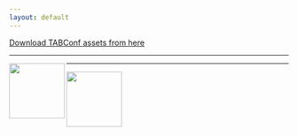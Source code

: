 ```yaml
---
layout: default
---
```


[Download TABConf assets from here](https://github.com/TABConf/2023.tabconf.com/tree/main/assets/img)

* * *

<img align="left" width="100" height="100" src="https://github.com/TABConf/2023.tabconf.com/blob/main/assets/img/TABConf_Black_Medium.png">

* * *

<img align="left" width="100" height="100" src="https://github.com/TABConf/2023.tabconf.com/blob/main/assets/img/logo.png">
